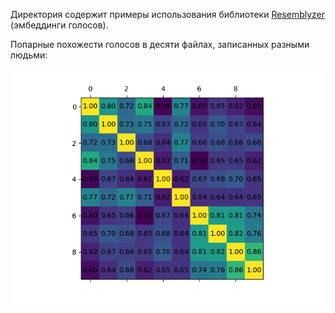 Директория содержит примеры использования библиотеки [Resemblyzer](https://github.com/resemble-ai/Resemblyzer) (эмбеддинги голосов).


Попарные похожести голосов в десяти файлах, записанных разными людьми:

![Similarity Matrix](similarity_matrix.png)
